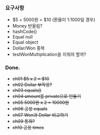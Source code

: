 ### 요구사항

- $5 + 5000원 = $10 (환율이 1:1000일 경우)
- Money 반올림?
- hashCode()
- Equal null
- Equal object
- Dollar/Won 중복
- testWonMultiplication을 지워야 할까?

### Done.

- ~~ch01 $5 x 2 = $10~~
- ~~ch02 Dollar 부작용?~~
- ~~ch03 equals()~~
- ~~ch04 amount를 private으로 만들기~~
- ~~ch05 5000원 x 2 = 10000원~~
- ~~ch06 공용 equals~~
- ~~ch07 Won과 Dollar 비교하기~~
- ~~ch09 통화?~~
- ~~ch10 공용 times~~
